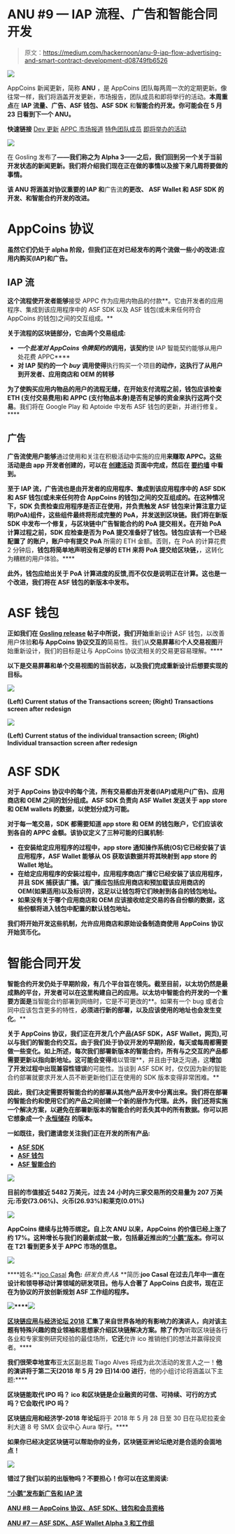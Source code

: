 # ANU #9 — IAP 流程、广告和智能合同开发

> 原文：<https://medium.com/hackernoon/anu-9-iap-flow-advertising-and-smart-contract-development-d08749fb6526>

![](img/513dfcbc0025071d601859146e055de7.png)

AppCoins 新闻更新，简称 **ANU** ，是 AppCoins 团队每两周一次的定期更新。像往常一样，我们将涵盖开发更新，市场报告，团队成员和即将举行的活动。**本周重点**在 **IAP 流量、广告、ASF 钱包、ASF SDK** 和**智能合约开发。你可能会在 5 月 23 日看到下一个 ANU。**

**快速链接** [Dev 更新](#4095)
[APPC 市场报道](#9106)
[特色团队成员](#48a4)
[即将举办的活动](#163f)

![](img/2b13db65b355e0fc23215c6a31c6b189.png)

在 Gosling 发布了[](/@appcoins/gosling-release-with-new-advertising-and-iap-flows-6365f080b28e)**——我们称之为 Alpha 3——之后，我们回到另一个关于当前开发状态的新闻更新。我们将介绍我们现在正在做的事情以及接下来几周将要做的事情。**

**该 ANU 将涵盖对协议重要的 **IAP** 和**广告流**的更改、 **ASF Wallet** 和 **ASF SDK 的开发、**和**智能合约开发的改进**。**

# **AppCoins 协议**

**虽然它们仍处于 alpha 阶段，但我们正在对已经发布的两个流做一些小的改进:应用内购买(IAP)和广告。**

## **IAP 流**

**这个流程使开发者能够**接受 APPC 作为应用内物品的付款**。它由开发者的应用程序、集成到该应用程序中的 ASF SDK 以及 ASF 钱包(或未来任何符合 AppCoins 的钱包)之间的交互组成。**

**关于流程的区块链部分，它由两个交易组成:**

*   **一个*批准对 AppCoins 令牌契约的*调用，该契约**使 IAP 智能契约能够从用户处花费 APPC****
*   **对 IAP 契约的一个 *buy* 调用使得**执行购买一个项目**的动作，这执行了从用户到开发者、应用商店和 OEM 的转移**

**为了使购买应用内物品的用户的流程无缝，**在开始支付流程**之前，钱包应该检查 ETH (支付交易费用)**和 APPC** (支付物品本身)是否有足够的资金来执行这两个交易**。我们将在 Google Play 和 Aptoide 中发布 ASF 钱包的更新，并进行修复。****

## **广告**

**广告流使用户能够**通过使用和关注在积极活动中实施的应用**来赚取 APPC。这些活动是由 app 开发者创建的，可以在 [**创建活动**](https://www.appstorefoundation.org/campaign) 页面中完成，然后在 [**要约墙**](https://www.appstorefoundation.org/offer-wall) 中看到。**

**至于 IAP 流，广告流也是由开发者的应用程序、集成到该应用程序中的 ASF SDK 和 ASF 钱包(或未来任何符合 AppCoins 的钱包)之间的交互组成的。在这种情况下，**SDK 负责检查应用程序是否正在使用，并负责触发 ASF 钱包来计算注意力证明(PoA)组件**，这些组件最终将形成完整的 PoA，并发送到区块链。我们将在新版 SDK 中发布一个修复，与区块链中广告智能合约的 PoA 提交相关。**在开始 PoA 计算过程之前，SDK 应检查是否为 PoA 提交准备好了钱包**。钱包应该有一个已经配置了 **的**账户，账户中有提交 PoA** 所需的 ETH 金额。否则，在 PoA 的计算花费 2 分钟后，**钱包将简单地声明没有足够的 ETH 来将 PoA 提交给区块链，**，这转化为糟糕的用户体验。****

**此外，**钱包应给出关于 PoA 计算进度的反馈**,而不仅仅是说明正在计算。这也是一个改进，我们将在 ASF 钱包的新版本中发布。**

# **ASF 钱包**

**正如我们在 [Gosling release](/@appcoins/gosling-release-with-new-advertising-and-iap-flows-6365f080b28e) 帖子中所说，我们开始**重新设计 ASF 钱包，以改善用户体验**和与 AppCoins 协议交互的**简易性。我们从**交易屏幕**和**个人交易视图**开始重新设计，我们的目标是让与 AppCoins 协议流相关的交易更容易理解。****

**以下是交易屏幕和单个交易视图的当前状态，以及我们完成重新设计后想要实现的目标。**

**![](img/e85e3809729c02f2498030e84e1b5376.png)**

**(Left) Current status of the Transactions screen; (Right) Transactions screen after redesign**

**![](img/e72bbfc3044ce639ff9fb4a3b6c35d44.png)**

**(Left) Current status of the individual transaction screen; (Right) Individual transaction screen after redesign**

# **ASF SDK**

**对于 AppCoins 协议中的每个流，所有交易都由开发者(IAP)或用户(广告)、应用商店和 OEM 之间的划分组成。**ASF SDK 负责向 ASF Wallet 发送关于 app store 和 OEM wallets 的数据，以使划分成为可能**。**

**对于每一笔交易，SDK 都需要知道 app store 和 OEM 的钱包账户，它们应该收到各自的 APPC 金额。该协议定义了三种可能的归属机制:**

*   **在安装给定应用程序的过程中，**app store 通知操作系统(OS)它已经安装了该应用程序**，ASF Wallet 能够从 OS 获取该数据并将其映射到 app store 的 Wallet 地址。**
*   **在给定应用程序的安装过程中，**应用程序商店广播它已经安装了该应用程序，并且 SDK 捕获该广播**。该广播应包括应用商店和预加载该应用商店的 OEM(如果适用)以及标识符，这足以让钱包将它们映射到各自的钱包地址。**
*   **如果没有关于哪个应用商店和 OEM 应该接收给定交易的各自份额的数据，这些份额将进入钱包中配置的默认钱包地址。**

**我们将开始开发这些机制，允许应用商店和原始设备制造商使用 AppCoins 协议开始货币化。**

# **智能合同开发**

**智能合约开发仍处于早期阶段，有几个平台旨在领先。截至目前，以太坊仍然是最成熟的平台，开发者可以在这里构建自己的应用。以太坊中智能合约开发的一个重要方面是**当智能合约部署到网络时，它是不可更改的**。如果有一个 bug 或者合同中应该包含更多的特性，**必须进行新的部署，**以及应该使用的**地址也会发生变化**。**

**关于 AppCoins 协议，我们正在开发几个产品(ASF SDK，ASF Wallet，网页),可以与我们的智能合约交互。由于我们处于协议开发的早期阶段，每天或每周都需要做一些变化。如上所述，每次我们部署新版本的智能合约，**所有与之交互的产品都需要更新**以指向新地址。这可能会变得**难以管理**，并且由于缺乏沟通，这**增加了开发过程中出现兼容性错误**的可能性。当谈到 ASF SDK 时，仅仅因为新的智能合约部署就要求开发人员不断更新他们正在使用的 SDK 版本变得非常困难。**

**因此，我们决定需要将智能合约的部署从其他产品开发中分离出来。我们将在部署的智能合约和使用它们的产品之间创建一个新的层作为代理。此外，我们还将实施一个解决方案，以避免在部署新版本的智能合约时丢失其中的所有数据。你可以把它想象成一个 [**永恒储存**](https://github.com/ethereum/EIPs/issues/930) 的版本。**

**一如既往，我们邀请您关注我们正在开发的所有产品:**

*   **[**ASF SDK**](https://github.com/AppStoreFoundation/asf-sdk)**
*   **[**ASF 钱包**](https://github.com/AppStoreFoundation/asf-wallet-android)**
*   **[**ASF 智能合约**](https://github.com/AppStoreFoundation/asf-contracts)**

**![](img/6aa6a9ec1a5ec3235dd00473d2a474a4.png)**

**目前的市值接近 5482 万美元，过去 24 小时内三家交易所的交易量为 207 万美元:币安(73.06%)、火币(26.93%)和莱克(0.01%)**

**![](img/0d4aff20918def28886dbc4a90eef454.png)**

**AppCoins 继续与比特币绑定。自上次 ANU 以来，AppCoins 的价值已经上涨了约 17%。这种增长与我们的最新成就一致，包括最近推出的[“小鹅”版本](/@appcoins/gosling-release-with-new-advertising-and-iap-flows-6365f080b28e)。你可以在 T21 看到更多关于 APPC 市场的信息。**

**![](img/0607ae038180814af238c240e1efa3ab.png)**

****姓名:**[joo Casal](https://www.linkedin.com/in/joaocasal/)
**角色:** *研发负责人&*
**简历:**joo Casal 在过去几年中一直在设计和领导移动计算领域的研发项目。他与人合著了 AppCoins 白皮书，现在正在为协议的开放创新规划 ASF 工作组的程序。**

**![](img/0016d602cab8061d71c105a1b61f39ca.png)****![](img/b06d1ae9eeb573f29e759cd52123b5fa.png)**

**[区块链应用与经济论坛 2018](http://www.blockchainasiaforum.com/#) **汇集了来自世界各地的有影响力的演讲人，向对该主题有特殊兴趣的商业领袖和思想家介绍区块链解决方案**。除了作为**听取区块链各行各业和专家案例研究经验的最佳场所，**它还**允许 ico 推销他们的想法并赢得投资者。****

**我们很荣幸地宣布**亚太区副总裁 Tiago Alves 将成为此次活动的发言人之一！**他的演讲将于第二天(2018 年 5 月 29 日)14:00 进行**，他的小组讨论将涵盖以下主题:****

**区块链能取代 IPO 吗？
ico 和区块链是企业融资的可信、可持续、可行的方式吗？它会取代 IPO 吗？**

**区块链应用和经济学-2018 年论坛**将于 2018 年 5 月 28 日至 30 日在马尼拉麦金利大道 8 号 SMX 会议中心 Aura 举行。****

**如果你已经决定区块链可以帮助你的业务，区块链亚洲论坛绝对是合适的会面地点！**

**![](img/a7ebdd6d2a89e291e0fd9e44ee51495b.png)**

**错过了我们以前的出版物吗？不要担心！你可以在这里阅读:**

**[“小鹅”发布新广告和 IAP 流](/@appcoins/gosling-release-with-new-advertising-and-iap-flows-6365f080b28e)**

**[ANU #8 — AppCoins 协议、ASF SDK、钱包和会员资格](/@appcoins/anu-8-appcoins-protocol-asf-sdk-wallet-and-membership-5c2c9154dca3)**

**[ANU #7 — ASF SDK、ASF Wallet Alpha 3 和工作组](https://hackernoon.com/anu-7-asf-sdk-asf-wallet-alpha-3-and-working-groups-43e6329633c7)**